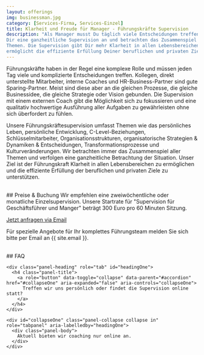 ```yaml
---
layout: offerings
img: businessman.jpg
category: [Services-Firma, Services-Einzel]
title: Klarheit und Freude für Manager - Führungskräfte Supervision
description: "Als Manager musst Du täglich viele Entscheidungen treffen. Wir bieten
Dir eine ganzheitliche Supervision an und betrachten das Zusammenspiel all Deiner
Themen. Die Supervision gibt Dir mehr Klarheit in allen Lebensbereichen und
ermöglicht die effiziente Erfüllung Deiner beruflichen und privaten Ziele."
---
```


Führungskräfte haben in der Regel eine komplexe Rolle und müssen jeden Tag viele
und komplizierte Entscheidungen treffen. Kollegen, direkt unterstellte Mitarbeiter,
interne Coaches und HR-Business-Partner sind gute Sparing-Partner. Meist sind diese
aber an die gleichen Prozesse, die gleiche Businessidee, die gleiche Strategie oder
Vision gebunden. Die Supervision mit einem externen Coach gibt die Möglichkeit sich zu
fokussieren und eine qualitativ hochwertige Ausführung aller Aufgaben zu gewährleisten
ohne sich überfordert zu fühlen.

Unsere Führungskräftesupervision umfasst Themen wie das persönliches Leben, persönliche Entwicklung,
C-Level-Beziehungen, Schlüsselmitarbeiter, Organisationsstrukturen, organisatorische
Strategien & Dynamiken & Entscheidungen, Transformationsprozesse und Kulturveränderungen.
Wir betrachten immer das Zusammenspiel aller Themen und verfolgen eine ganzheitliche
Betrachtung der Situation. Unser Ziel ist der Führungskraft Klarheit in allen Lebensbereichen
zu ermöglichen und die effiziente Erfüllung der beruflichen und privaten Ziele
zu unterstützen.

<br>
## Preise & Buchung
Wir empfehlen eine zweiwöchentliche oder monatliche Einzelsupervision. Unsere Startrate
für "Supervision für Geschäftsführer und Manger" beträgt 300 Euro pro 60 Minuten Sitzung.

<a href="mailto:{{ site.email }}?subject=Anfrage Führungskräfte Supervision" target="_blank" class="btn btn-primary">Jetzt anfragen via Email</a>

Für spezielle Angebote für Ihr komplettes Führungsteam melden Sie sich bitte per Email
an {{ site.email }}.


<br>
## FAQ
<div class="panel-group" id="accordion" role="tablist" aria-multiselectable="true">

  <div class="panel panel-default">

    <div class="panel-heading" role="tab" id="headingOne">
      <h4 class="panel-title">
        <a role="button" data-toggle="collapse" data-parent="#accordion" href="#collapseOne" aria-expanded="false" aria-controls="collapseOne">
          Treffen wir uns persönlich oder findet die Supervision online statt?
        </a>
      </h4>
    </div>

    <div id="collapseOne" class="panel-collapse collapse in" role="tabpanel" aria-labelledby="headingOne">
      <div class="panel-body">
        Aktuell bieten wir coaching nur online an.
      </div>
    </div>

  </div>

  </div>



<!--


Executive Supervision

Executives are leaders within an organization and usually have to handle a
complex role. Every day an executive leader has to make difficult and a lot
of decisions. Peers, direct reports, internal coaches and HR business partners
are good sparing partners but often bounded to the same business, strategy or
vision. Supervision with an external coach gives the opportunity to assure
the quality of your role and being aware about your focus topics.

Our executive supervision includes topics as personal live, personal development,
C-level relationship, key employees, organizational structures, organizational
strategy & dynamics & decisions, transformation processes and culture changes.

As
We will first work towards your feelings grounded and whole, to then make more sense of what is going on in your situation so you can be more effecitve with your clients


a lasting impact to the organisation

We recommend a bi-weekly or monthly one-to-one supervision. Our starting rate
for executive supervision is 300 Euros per 60 min session.

For special offerings for your complete executive leadership team please get in
contact. -->
